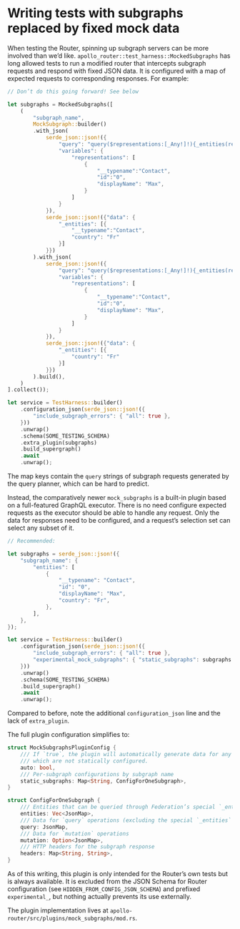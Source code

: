 # Writing tests with subgraphs replaced by fixed mock data

When testing the Router, spinning up subgraph servers can be more involved than we’d like.
`apollo_router::test_harness::MockedSubgraphs` has long allowed tests to run a modified router
that intercepts subgraph requests and respond with fixed JSON data.
It is configured with a map of expected requests to corresponding responses.
For example:

```rust
// Don’t do this going forward! See below

let subgraphs = MockedSubgraphs([
    (
        "subgraph_name",
        MockSubgraph::builder()
        .with_json(
            serde_json::json!({
                "query": "query($representations:[_Any!]!){_entities(representations:$representations){...on Contact{__typename country}}}",
                "variables": {
                    "representations": [
                        {
                            "__typename":"Contact",
                            "id":"0",
                            "displayName": "Max",
                        }
                    ]
                }
            }),
            serde_json::json!({"data": {
                "_entities": [{
                    "__typename":"Contact",
                    "country": "Fr"
                }]
            }})
        ).with_json(
            serde_json::json!({
                "query": "query($representations:[_Any!]!){_entities(representations:$representations){...on Contact{country}}}",
                "variables": {
                    "representations": [
                        {
                            "__typename":"Contact",
                            "id":"0",
                            "displayName": "Max",
                        }
                    ]
                }
            }),
            serde_json::json!({"data": {
                "_entities": [{
                    "country": "Fr"
                }]
            }})
        ).build(),
    )
].collect());

let service = TestHarness::builder()
    .configuration_json(serde_json::json!({
        "include_subgraph_errors": { "all": true },
    }))
    .unwrap()
    .schema(SOME_TESTING_SCHEMA)
    .extra_plugin(subgraphs)
    .build_supergraph()
    .await
    .unwrap();
```

The map keys contain the `query` strings of subgraph requests generated by the query planner,
which can be hard to predict.

Instead, the comparatively newer `mock_subgraphs` is a built-in plugin
based on a full-featured GraphQL executor.
There is no need configure expected requests as the executor should be able to handle any request.
Only the data for responses need to be configured, and a request’s selection set can select
any subset of it.

```rust
// Recommended:

let subgraphs = serde_json::json!({
    "subgraph_name": {
        "entities": [
            {
                "__typename": "Contact",
                "id": "0",
                "displayName": "Max",
                "country": "Fr",
            },
        ],
    },
});

let service = TestHarness::builder()
    .configuration_json(serde_json::json!({
        "include_subgraph_errors": { "all": true },
        "experimental_mock_subgraphs": { "static_subgraphs": subgraphs },
    }))
    .unwrap()
    .schema(SOME_TESTING_SCHEMA)
    .build_supergraph()
    .await
    .unwrap();
```

Compared to before, note the additional `configuration_json` line and the lack of `extra_plugin`.

The full plugin configuration simplifies to:

```rust
struct MockSubgraphsPluginConfig {
    /// If `true`, the plugin will automatically generate data for any subgraphs
    /// which are not statically configured.
    auto: bool,
    /// Per-subgraph configurations by subgraph name
    static_subgraphs: Map<String, ConfigForOneSubgraph>,
}

struct ConfigForOneSubgraph {
    /// Entities that can be queried through Federation’s special `_entities` field
    entities: Vec<JsonMap>,
    /// Data for `query` operations (excluding the special `_entities` field)
    query: JsonMap,
    /// Data for `mutation` operations
    mutation: Option<JsonMap>,
    /// HTTP headers for the subgraph response
    headers: Map<String, String>,
}
```

As of this writing, this plugin is only intended for the Router’s own tests but is always available.
It is excluded from the JSON Schema for Router configuration (see `HIDDEN_FROM_CONFIG_JSON_SCHEMA`)
and prefixed `experimental_`, but nothing actually prevents its use externally.

The plugin implementation lives at `apollo-router/src/plugins/mock_subgraphs/mod.rs`.
